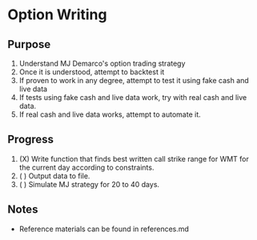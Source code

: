 # Option Writing
## Purpose
1. Understand MJ Demarco's option trading strategy
2. Once it is understood, attempt to backtest it
3. If proven to work in any degree, attempt to test it using fake cash and live data
4. If tests using fake cash and live data work, try with real cash and live data.
5. If real cash and live data works, attempt to automate it.

## Progress
1. (X) Write function that finds best written call strike range for WMT for the current day according to constraints.
2. ( ) Output data to file.
3. ( ) Simulate MJ strategy for 20 to 40 days.

## Notes
* Reference materials can be found in references.md